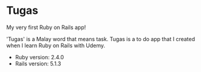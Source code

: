 # Tugas

My very first Ruby on Rails app!

'Tugas' is a Malay word that means task. Tugas is a to do app that I created when I learn Ruby on Rails with Udemy. 

* Ruby version: 2.4.0
* Rails version: 5.1.3


